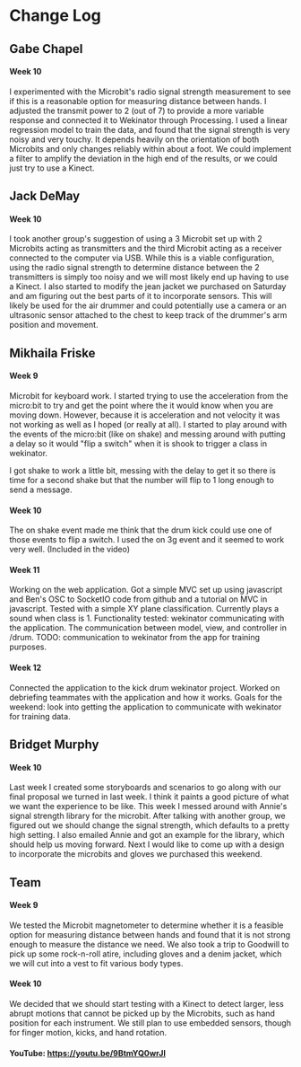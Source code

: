 # Change Log

## Gabe Chapel
#### Week 10
I experimented with the Microbit's radio signal strength measurement to see if this is a reasonable option for measuring distance between hands. I adjusted the transmit power to 2 (out of 7) to provide a more variable response and connected it to Wekinator through Processing. I used a linear regression model to train the data, and found that the signal strength is very noisy and very touchy. It depends heavily on the orientation of both Microbits and only changes reliably within about a foot. We could implement a filter to amplify the deviation in the high end of the results, or we could just try to use a Kinect.

## Jack DeMay
#### Week 10
I took another group's suggestion of using a 3 Microbit set up with 2 Microbits acting as transmitters and the third Microbit acting as a receiver connected to the computer via USB. While this is a viable configuration, using the radio signal strength to determine distance between the 2 transmitters is simply too noisy and we will most likely end up having to use a Kinect. I also started to modify the jean jacket we purchased on Saturday and am figuring out the best parts of it to incorporate sensors. This will likely be used for the air drummer and could potentially use a camera or an ultrasonic sensor attached to the chest to keep track of the drummer's arm position and movement.

## Mikhaila Friske
#### Week 9
Microbit for keyboard work. I started trying to use the acceleration from the micro:bit to try and get the point where the it would know when you are moving down. However, because it is acceleration and not velocity it was not working as well as I hoped (or really at all). I started to play around with the events of the micro:bit (like on shake) and messing around with putting a delay so it would "flip a switch" when it is shook to trigger a class in wekinator.

I got shake to work a little bit, messing with the delay to get it so there is time for a second shake but that the number will flip to 1 long enough to send a message.

#### Week 10
The on shake event made me think that the drum kick could use one of those events to flip a switch. I used the on 3g event and it seemed to work very well. (Included in the video)

#### Week 11
Working on the web application. Got a simple MVC set up using javascript and Ben's OSC to SocketIO code from github and a tutorial on MVC in javascript. Tested with a simple XY plane classification. Currently plays a sound when class is 1. Functionality tested: wekinator communicating with the application. The communication between model, view, and controller in /drum. TODO: communication to wekinator from the app for training purposes.

#### Week 12
Connected the application to the kick drum wekinator project. Worked on debriefing teammates with the application and how it works. Goals for the weekend: look into getting the application to communicate with wekinator for training data.

## Bridget Murphy
#### Week 10
Last week I created some storyboards and scenarios to go along with our final proposal we turned in last week. I think it paints a good picture of what we want the experience to be like.  This week I messed around with Annie's signal strength library for the microbit. After talking with another group, we figured out we should change the signal strength, which defaults to a pretty high setting. I also emailed Annie and got an example for the library, which should help us moving forward. Next I would like to come up with a design to incorporate the microbits and gloves we purchased this weekend.

## Team
#### Week 9
We tested the Microbit magnetometer to determine whether it is a feasible option for measuring distance between hands and found that it is not strong enough to measure the distance we need. We also took a trip to Goodwill to pick up some rock-n-roll atire, including gloves and a denim jacket, which we will cut into a vest to fit various body types.

#### Week 10
We decided that we should start testing with a Kinect to detect larger, less abrupt motions that cannot be picked up by the Microbits, such as hand position for each instrument. We still plan to use embedded sensors, though for finger motion, kicks, and hand rotation.
#### YouTube: https://youtu.be/9BtmYQ0wrJI
